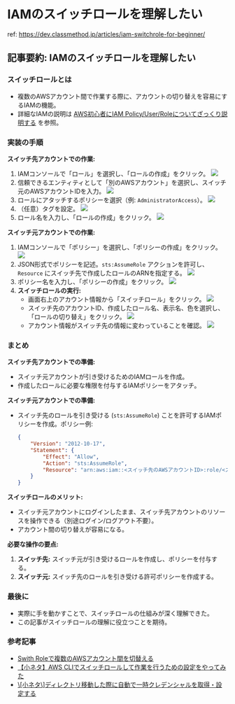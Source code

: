 # IAMのスイッチロールを理解したい

ref: <https://dev.classmethod.jp/articles/iam-switchrole-for-beginner/>

## 記事要約: IAMのスイッチロールを理解したい

### スイッチロールとは

* 複数のAWSアカウント間で作業する際に、アカウントの切り替えを容易にするIAMの機能。
* 詳細なIAMの説明は [AWS初心者にIAM Policy/User/Roleについてざっくり説明する](https://dev.classmethod.jp/cloud/aws/iam-policy-user-role-for-primary-of-aws/) を参照。

### 実装の手順

**スイッチ先アカウントでの作業:**

1. IAMコンソールで「ロール」を選択し、「ロールの作成」をクリック。
    ![](https://devio2023-media.developers.io/wp-content/uploads/2020/02/b64d01d52671ae4d03f6007245f596dd-960x525.png)
2. 信頼できるエンティティとして「別のAWSアカウント」を選択し、スイッチ元のAWSアカウントIDを入力。
    ![](https://devio2023-media.developers.io/wp-content/uploads/2020/02/bc90ac5e2036a35c9356509c9c4536d5-960x522.png)
3. ロールにアタッチするポリシーを選択（例: `AdministratorAccess`）。
    ![](https://devio2023-media.developers.io/wp-content/uploads/2020/02/cc56f095345c2a11d7a09d914509bc06-960x526.png)
4. （任意）タグを設定。
    ![](https://devio2023-media.developers.io/wp-content/uploads/2020/02/eb3b825441c0a97593ce902cc63076b9-960x526.png)
5. ロール名を入力し、「ロールの作成」をクリック。
    ![](https://devio2023-media.developers.io/wp-content/uploads/2020/02/70c861da3b768723ca35a8fdf3f04f1f-960x527.png)

**スイッチ元アカウントでの作業:**

1. IAMコンソールで「ポリシー」を選択し、「ポリシーの作成」をクリック。
    ![](https://devio2023-media.developers.io/wp-content/uploads/2020/02/4cb1cee201801f0cd5e21953b4d31543-960x551.png)
2. JSON形式でポリシーを記述。`sts:AssumeRole` アクションを許可し、`Resource` にスイッチ先で作成したロールのARNを指定する。
    ![](https://devio2023-media.developers.io/wp-content/uploads/2020/02/3070055232461929b5f7710c4fb9dba4-960x547.png)
3. ポリシー名を入力し、「ポリシーの作成」をクリック。
    ![](https://devio2023-media.developers.io/wp-content/uploads/2020/02/e6130fa8d894e6391ec73d7d7a95476f-960x525.png)
4. **スイッチロールの実行:**
    * 画面右上のアカウント情報から「スイッチロール」をクリック。
        ![](https://devio2023-media.developers.io/wp-content/uploads/2020/02/926f3bf6e2f082b08411165d2ba80a3f-960x525.png)
    * スイッチ先のアカウントID、作成したロール名、表示名、色を選択し、「ロールの切り替え」をクリック。
        ![](https://devio2023-media.developers.io/wp-content/uploads/2020/02/c351d053169b0117f8d07980d4d8bdce-960x528.png)
    * アカウント情報がスイッチ先の情報に変わっていることを確認。
        ![](https://devio2023-media.developers.io/wp-content/uploads/2020/02/80f93e589b025bebafc278e180218d28-960x522.png)

### まとめ

**スイッチ先アカウントでの準備:**

* スイッチ元アカウントが引き受けるためのIAMロールを作成。
* 作成したロールに必要な権限を付与するIAMポリシーをアタッチ。

**スイッチ元アカウントでの準備:**

* スイッチ先のロールを引き受ける (`sts:AssumeRole`) ことを許可するIAMポリシーを作成。ポリシー例:

    ```json
    {
        "Version": "2012-10-17",
        "Statement": {
            "Effect": "Allow",
            "Action": "sts:AssumeRole",
            "Resource": "arn:aws:iam::<スイッチ先のAWSアカウントID>:role/<スイッチ先で作成したロール名>"
        }
    }
    ```

**スイッチロールのメリット:**

* スイッチ元アカウントにログインしたまま、スイッチ先アカウントのリソースを操作できる（別途ログイン/ログアウト不要）。
* アカウント間の切り替えが容易になる。

**必要な操作の要点:**

1. **スイッチ先:** スイッチ元が引き受けるロールを作成し、ポリシーを付与する。
2. **スイッチ元:** スイッチ先のロールを引き受ける許可ポリシーを作成する。

### 最後に

* 実際に手を動かすことで、スイッチロールの仕組みが深く理解できた。
* この記事がスイッチロールの理解に役立つことを期待。

### 参考記事

* [Swith Roleで複数のAWSアカウント間を切替える](https://qiita.com/yoshidashingo/items/d13a9b17f111d5d91a2e)
* [【小ネタ】AWS CLIでスイッチロールして作業を行うための設定をやってみた](https://dev.classmethod.jp/etc/cli-switch-role/)
* [\\[小ネタ\\]ディレクトリ移動した際に自動で一時クレデンシャルを取得・設定する](https://dev.classmethod.jp/cloud/aws/assumerole-with-direnv/)
